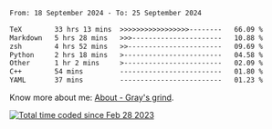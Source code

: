 <!--START_SECTION:waka-->

```txt
From: 18 September 2024 - To: 25 September 2024

TeX        33 hrs 13 mins  >>>>>>>>>>>>>>>>>--------   66.09 %
Markdown   5 hrs 28 mins   >>>----------------------   10.88 %
zsh        4 hrs 52 mins   >>-----------------------   09.69 %
Python     2 hrs 18 mins   >------------------------   04.58 %
Other      1 hr 2 mins     >------------------------   02.09 %
C++        54 mins         -------------------------   01.80 %
YAML       37 mins         -------------------------   01.23 %
```

<!--END_SECTION:waka-->

<!-- [![grayxu's github stats](https://github-readme-stats.vercel.app/api?username=grayxu&count_private=true&show_icons=true)](https://github.com/grayxu) -->

Know more about me: [About - Gray's grind](https://www.grayxu.cn/).
<p align="left">
  <a href="https://wakatime.com/@c69eb31e-43a1-463f-8968-c3449e386f57"><img src="https://wakatime.com/badge/user/c69eb31e-43a1-463f-8968-c3449e386f57.svg" title="Total time coded since Feb 28 2023" /></a>
</p>

